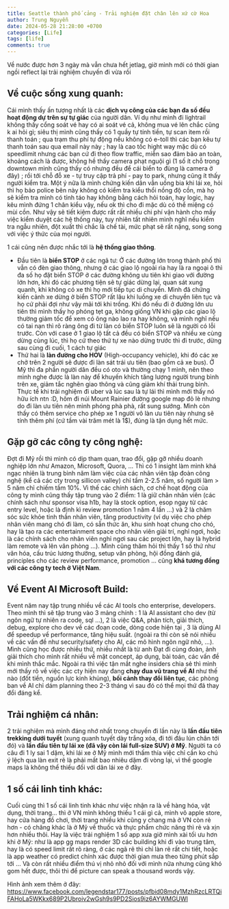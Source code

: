 ```yaml
---
title: Seattle thành phố cảng - Trải nghiệm đặt chân lên xứ cờ Hoa
author: Trung Nguyễn
date: 2024-05-28 21:28:00 +0700
categories: [Life]
tags: [life]
comments: true
---
```


Về nước được hơn 3 ngày mà vẫn chưa hết jetlag, giờ mình mới có thời gian ngồi reflect lại trải nghiệm chuyến đi vừa rồi

## Về cuộc sống xung quanh: 

Cái mình thấy ấn tượng nhất là các **dịch vụ công của các bạn đa số đều hoạt động dự trên sự tự giác** của người dân. Ví dụ như mình đi lightrail không thấy cổng soát vé hay có ai soát vé cả, không mua vé lên chắc cũng k ai hỏi gì; siêu thị mình cũng thấy có 1 quầy tự tính tiền, tự scan item rồi thanh toán ; qua trạm thu phí tự động nếu không có e-toll thì các bạn kêu tự thanh toán sau qua email này này ; hay là cao tốc hight way mặc dù có speedlimit nhưng các bạn cứ đi theo flow traffic, miễn sao đảm bảo an toàn, khoảng cách là được, không hề thấy camera phạt nguội gì (1 số ít chỗ trong downtown mình cũng thấy có nhưng đều để cái biển to đùng là camera ở đây) ; rồi tới chỗ đỗ xe - tự truy cập trả phí - pay to park, nhưng cũng ít thấy người kiểm tra. Một ý nữa là mình chứng kiến dân vẫn uống bia khi lái xe, hỏi thì họ bảo police bên này không có kiểm tra kiểu thổi nồng độ cồn, mà họ sẽ kiểm tra mình có tỉnh táo hay không bằng cách hỏi toán, hay logic, hay kêu mình đứng 1 chân kiểu vậy, nếu ok thì cho đi mặc dù có thể miệng có mùi cồn. Như vậy sẽ tiết kiệm được rất rất nhiều chi phí vận hành cho mấy việc kiểm duyệt các hệ thống này, tuy nhiên tất nhiên mình nghĩ nếu kiểm tra ngẫu nhiên, đột xuất thì chắc là chế tài, mức phạt sẽ rất nặng, song song với việc ý thức của mọi người.

1 cái cũng nên được nhắc tới là **hệ thống giao thông**. 
- Đầu tiên là **biển STOP** ở các ngã tư: Ở các đường lớn trong thành phố thì vẫn có đèn giao thông, nhưng ở các giao lộ ngoài rìa hay là ra ngoại ô thì đa số họ đặt biển STOP ở các đường không ưu tiên khi giao với đường lớn hơn, khi đó các phương tiện sẽ tự giác dừng lại, quan sát xung quanh, khi không có xe thì họ mới tiếp tục di chuyển. Mình đã chứng kiến cảnh xe dừng ở biển STOP rất lâu khi luồng xe di chuyển liên tục và họ cứ phải đợi như vậy mãi tới khi trống. Khi đó nếu đi ở đường lớn ưu tiên thì mình thấy họ phóng tẹt ga, không giống VN khi gặp các giao lộ thường giảm tốc để xem có ông nào lao ra hay không, và mình nghĩ nếu có tai nạn thì rõ ràng ông đi từ làn có biển STOP luôn sẽ là người có lỗi trước. Còn với case ở 1 giao lộ tất cả đều có biển STOP và nhiều xe cùng dừng cùng lúc, thì họ cứ theo thứ tự xe nào dừng trước thì đi trước, dừng sau cùng đi cuối, 1 cách tự giác
- Thứ hai là **làn đường cho HOV** (High-occupancy vehicle), khi đó các xe chở trên 2 người sẽ được đi làn sát trái ưu tiên (bao gồm cả xe bus). Ở Mỹ thì đa phần người dân đều có oto và thường chạy 1 mình, nên theo mình nghe được là làn này để khuyến khích tăng lượng người trung bình trên xe, giảm tắc nghẽn giao thông và cũng giảm khí thải trung bình. Thực tế khi trải nghiệm đi uber và lúc sau là tự lái thì mình mới thấy nó hữu ích ntn :D, hôm đi núi Mount Rainier đường google map đỏ lè nhưng do đi làn ưu tiên nên mình phóng phà phà, rất sung sướng. Mình còn thấy có thêm service cho phép xe 1 người vô làn ưu tiên này nhưng sẽ tính thêm phí (cứ tầm vài trăm mét là 1$), đúng là tận dụng hết mức.

## Gặp gỡ các công ty công nghệ:
Đợt đi Mỹ rồi thì mình có dịp tham quan, trao đổi, gặp gỡ nhiều doanh nghiệp lớn như Amazon, Microsoft, Quora, ... Thì có 1 insight làm mình khá ngạc nhiên là trung bình năm làm việc của các nhân viên tập đoàn công nghệ (kể cả các cty trong sillicon valley) chỉ tầm 2-2.5 năm, số người làm > 5 năm chỉ chiếm tầm 10%. Vì thế các chính sách, cơ chế hoạt động của công ty mình cũng thấy tập trung vào 2 điểm: 1 là giữ chân nhân viên (các chính sách như sponsor visa h1b, hay là stock option, esop ngay từ các entry level, hoặc là định kì review promotion 1 năm 4 lần ...) và 2 là chăm sóc sức khỏe tinh thần nhân viên, tăng productivity (ví dụ việc cho phép nhân viên mang chó đi làm, có sẵn thức ăn, khu sinh hoạt chung cho chó, hay là tạo ra các entertainment space cho nhân viên giải trí, nghỉ ngơi, hoặc là các chính sách cho nhân viên nghỉ ngơi sau các project lớn, hay là hybrid làm remote và lên văn phòng ...). Mình cũng thăm hỏi thì thấy 1 số thứ như văn hóa, cấu trúc lương thưởng, setup văn phòng, hội đồng đánh giá, principles cho các review performance, promotion ... cũng **khá tương đồng với các công ty tech ở Việt Nam**.

## Về Event AI Microsoft Build:

Event năm nay tập trung nhiều về các AI tools cho enterprise, developers. Theo mình thì sẽ tập trung vào 3 mảng chính : 1 là AI assistant cho dev (từ ngôn ngữ tự nhiên ra code, sql ...), 2 là việc Q&A, phân tích, giải thích, debug, explore cho dev về các đoạn code, dòng code hiện tại , 3 là dùng AI để speedup về performance, tăng hiệu suất. (ngoài ra thì còn sẽ nói nhiều về các vấn đề như security/safety cho AI, các mô hình ngôn ngữ nhỏ, ...). Mình cũng học được nhiều thứ, nhiều nhất là từ anh Đạt đi cùng đoàn, ảnh giải thích cho mình rất nhiều về mặt concept, áp dụng, bài toán, các vấn đề khi mình thắc mắc. Ngoài ra thì việc tận mắt nghe insiders chia sẻ thì mình mới thấy rõ về việc các cty hiện nay đang **chạy đua vũ trang về AI** như thế nào (đốt tiền, nguồn lực kinh khủng), **bối cảnh thay đổi liên tục**, các phòng ban về AI chỉ dám planning theo 2-3 tháng vì sau đó có thể mọi thứ đã thay đổi đáng kể.

## Trải nghiệm cá nhân:

2 trải nghiệm mà mình đáng nhớ nhất trong chuyến đi lần này là **lần đầu tiên trekking dưới tuyết** (xung quanh tuyết dày trắng xóa, đi tới đâu lún chân tới đó) và **lần đầu tiên tự lái xe (đã vậy còn lái full-size SUV) ở Mỹ**. Người ta có câu đi 1 ly sai 1 dặm, khi lái xe ở Mỹ mình mới thấm thía việc chỉ cần ko chú ý lệch qua làn exit rẽ là phải mất bao nhiêu dặm đi vòng lại, vì thế google maps là không thể thiếu đối với dân lái xe ở đây.

## 1 số cái linh tinh khác:
Cuối cùng thì 1 số cái linh tinh khác như việc nhận ra là về hàng hóa, vật dụng, thời trang... thì ở VN mình không thiếu 1 cái gì cả, mình vô apple store, hay cửa hàng đồ chơi, thời trang nhiều khi cũng y chang mà ở VN còn rẻ hơn - có chăng khác là ở Mỹ về thuốc và thực phẩm chức năng thì rẻ và xịn hơn nhiều thôi. Hay là việc trải nghiệm 1 số app xưa giờ mình xài tối ưu hơn khi ở Mỹ: như là app gg maps render 3D các building khi đi vào trung tâm, hay là có speed limit rất rõ ràng, ở các ngã rẽ thì chỉ làn rẽ rất chi tiết, hoặc là app weather có predict chính xác được thời gian mưa theo từng phút sắp tới ... Và còn rất nhiều điểm thú vị nhỏ nhỏ đối với mình nữa nhưng cũng khó gom hết được, thôi thì để picture can speak a thousand words vậy.

Hình ảnh xem thêm ở đây:
https://www.facebook.com/legendstar177/posts/pfbid08mdy1MzhRzcLRTQiFAHoLa5WKkx689P2Ubroiv2wGsh9s9PD2Sios9iz6AYWMGUWl
